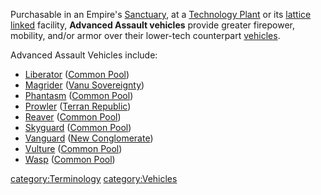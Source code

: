 Purchasable in an Empire's [Sanctuary](../locations/Sanctuary.md), at a
[Technology Plant](../locations/Technology_Plant.md) or its [lattice
linked](../terminology/Lattice.md) facility, **Advanced Assault vehicles**
provide greater firepower, mobility, and/or armor over their lower-tech
counterpart [vehicles](category:_Vehicles.md).

Advanced Assault Vehicles include:

- [Liberator](Liberator.md) ([Common
  Pool](../terminology/Common_Pool.md))
- [Magrider](Magrider.md) ([Vanu
  Sovereignty](../etc/Vanu_Sovereignty.md))
- [Phantasm](Phantasm.md) ([Common
  Pool](../terminology/Common_Pool.md))
- [Prowler](Prowler.md) ([Terran
  Republic](../etc/Terran_Republic.md))
- [Reaver](Reaver.md) ([Common Pool](../terminology/Common_Pool.md))
- [Skyguard](../items/Skyguard.md) ([Common
  Pool](../terminology/Common_Pool.md))
- [Vanguard](Vanguard.md) ([New
  Conglomerate](../etc/New_Conglomerate.md))
- [Vulture](Vulture.md) ([Common
  Pool](../terminology/Common_Pool.md))
- [Wasp](Wasp.md) ([Common Pool](../terminology/Common_Pool.md))

[category:Terminology](category:Terminology.md)
[category:Vehicles](category:Vehicles.md)
